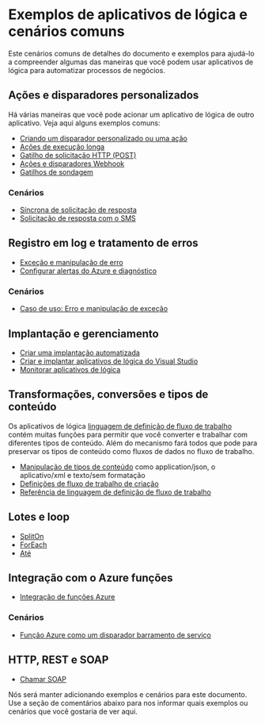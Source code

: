 <properties
   pageTitle="Aplicativos de lógica exemplos e cenários | Microsoft Azure"
   description="Consulte exemplos de aplicativos comuns lógica e saiba como implementar cenários comuns"
   services="logic-apps"
   documentationCenter=".net,nodejs,java"
   authors="jeffhollan"
   manager="erikre"
   editor=""/>

<tags
   ms.service="logic-apps"
   ms.devlang="multiple"
   ms.topic="article"
   ms.tgt_pltfrm="na"
   ms.workload="integration"
   ms.date="10/18/2016"
   ms.author="jehollan"/>

# <a name="logic-apps-examples-and-common-scenarios"></a>Exemplos de aplicativos de lógica e cenários comuns

Este cenários comuns de detalhes do documento e exemplos para ajudá-lo a compreender algumas das maneiras que você podem usar aplicativos de lógica para automatizar processos de negócios. 

## <a name="custom-triggers-and-actions"></a>Ações e disparadores personalizados

Há várias maneiras que você pode acionar um aplicativo de lógica de outro aplicativo. Veja aqui alguns exemplos comuns:

- [Criando um disparador personalizado ou uma ação](app-service-logic-create-api-app.md)
- [Ações de execução longa](app-service-logic-create-api-app.md)
- [Gatilho de solicitação HTTP (POST)](app-service-logic-http-endpoint.md)
- [Ações e disparadores Webhook](app-service-logic-create-api-app.md)
- [Gatilhos de sondagem](app-service-logic-create-api-app.md)

### <a name="scenarios"></a>Cenários

- [Síncrona de solicitação de resposta](app-service-logic-http-endpoint.md)
- [Solicitação de resposta com o SMS](https://channel9.msdn.com/Blogs/Windows-Azure/Azure-Logic-Apps-Walkthrough-Webhook-Functions-and-an-SMS-Bot)

## <a name="error-handling-and-logging"></a>Registro em log e tratamento de erros

- [Exceção e manipulação de erro](app-service-logic-exception-handling.md)
- [Configurar alertas do Azure e diagnóstico](app-service-logic-monitor-your-logic-apps.md)

### <a name="scenarios"></a>Cenários

- [Caso de uso: Erro e manipulação de exceção](app-service-logic-scenario-error-and-exception-handling.md)

## <a name="deploying-and-managing"></a>Implantação e gerenciamento

- [Criar uma implantação automatizada](app-service-logic-create-deploy-template.md)
- [Criar e implantar aplicativos de lógica do Visual Studio](app-service-logic-deploy-from-vs.md)
- [Monitorar aplicativos de lógica](app-service-logic-monitor-your-logic-apps.md)

## <a name="content-types-conversions-and-transformations"></a>Transformações, conversões e tipos de conteúdo

Os aplicativos de lógica [linguagem de definição de fluxo de trabalho](http://aka.ms/logicappsdocs) contém muitas funções para permitir que você converter e trabalhar com diferentes tipos de conteúdo.  Além do mecanismo fará todos que pode para preservar os tipos de conteúdo como fluxos de dados no fluxo de trabalho.

- [Manipulação de tipos de conteúdo](app-service-logic-content-type.md) como application/json, o aplicativo/xml e texto/sem formatação
- [Definições de fluxo de trabalho de criação](app-service-logic-author-definitions.md)
- [Referência de linguagem de definição de fluxo de trabalho](http://aka.ms/logicappsdocs)

## <a name="batches-and-looping"></a>Lotes e loop

- [SplitOn](app-service-logic-loops-and-scopes.md)
- [ForEach](app-service-logic-loops-and-scopes.md)
- [Até](app-service-logic-loops-and-scopes.md)

## <a name="integrating-with-azure-functions"></a>Integração com o Azure funções

- [Integração de funções Azure](app-service-logic-azure-functions.md)

### <a name="scenarios"></a>Cenários

- [Função Azure como um disparador barramento de serviço](app-service-logic-scenario-function-sb-trigger.md)

## <a name="http-rest-and-soap"></a>HTTP, REST e SOAP

 - [Chamar SOAP](https://blogs.msdn.microsoft.com/logicapps/2016/04/07/using-soap-services-with-logic-apps/)


Nós será manter adicionando exemplos e cenários para este documento. Use a seção de comentários abaixo para nos informar quais exemplos ou cenários que você gostaria de ver aqui.